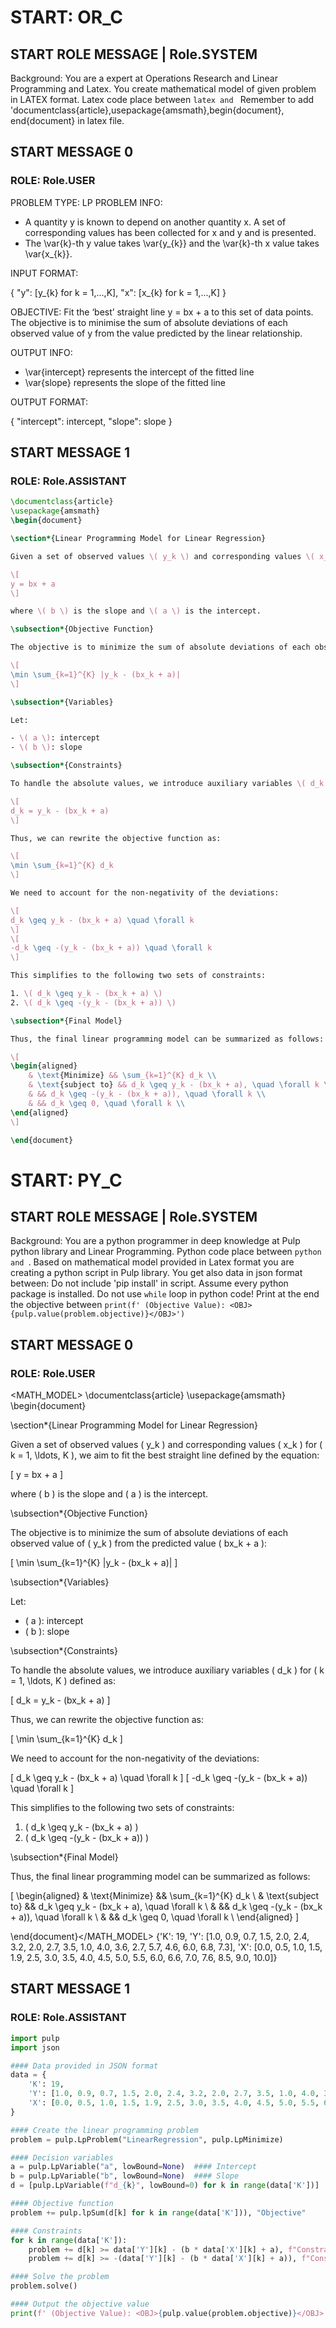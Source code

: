 # START: OR_C 
## START ROLE MESSAGE | Role.SYSTEM 
Background: You are a expert at Operations Research and Linear Programming and Latex. You create mathematical model of given problem in LATEX format. Latex code place between ```latex and ``` Remember to add 'documentclass{article},usepackage{amsmath},begin{document}, end{document} in latex file. 
## START MESSAGE 0 
### ROLE: Role.USER
<DESCRIPTION>
PROBLEM TYPE: LP
PROBLEM INFO:

- A quantity y is known to depend on another quantity x. A set of corresponding values has been collected for x and y and is presented.
- The \var{k}-th y value takes \var{y_{k}} and the \var{k}-th x value takes \var{x_{k}}.

INPUT FORMAT:

{
    "y": [y_{k} for k = 1,...,K],
    "x": [x_{k} for k = 1,...,K]
}


OBJECTIVE: Fit the ‘best’ straight line y = bx + a to this set of data points. The objective is to minimise the sum of absolute deviations of each observed value of y from the value predicted by the linear relationship.

OUTPUT INFO:

- \var{intercept} represents the intercept of the fitted line
- \var{slope} represents the slope of the fitted line

OUTPUT FORMAT:

{
    "intercept": intercept,
    "slope": slope
}
</DESCRIPTION>


## START MESSAGE 1 
### ROLE: Role.ASSISTANT
```latex
\documentclass{article}
\usepackage{amsmath}
\begin{document}

\section*{Linear Programming Model for Linear Regression}

Given a set of observed values \( y_k \) and corresponding values \( x_k \) for \( k = 1, \ldots, K \), we aim to fit the best straight line defined by the equation:

\[
y = bx + a
\]

where \( b \) is the slope and \( a \) is the intercept.

\subsection*{Objective Function}

The objective is to minimize the sum of absolute deviations of each observed value of \( y_k \) from the predicted value \( bx_k + a \):

\[
\min \sum_{k=1}^{K} |y_k - (bx_k + a)|
\]

\subsection*{Variables}

Let:

- \( a \): intercept
- \( b \): slope

\subsection*{Constraints}

To handle the absolute values, we introduce auxiliary variables \( d_k \) for \( k = 1, \ldots, K \) defined as:

\[
d_k = y_k - (bx_k + a)
\]

Thus, we can rewrite the objective function as:

\[
\min \sum_{k=1}^{K} d_k
\]

We need to account for the non-negativity of the deviations:

\[
d_k \geq y_k - (bx_k + a) \quad \forall k
\]
\[
-d_k \geq -(y_k - (bx_k + a)) \quad \forall k
\]

This simplifies to the following two sets of constraints:

1. \( d_k \geq y_k - (bx_k + a) \)
2. \( d_k \geq -(y_k - (bx_k + a)) \)

\subsection*{Final Model}

Thus, the final linear programming model can be summarized as follows:

\[
\begin{aligned}
    & \text{Minimize} && \sum_{k=1}^{K} d_k \\
    & \text{subject to} && d_k \geq y_k - (bx_k + a), \quad \forall k \\
    & && d_k \geq -(y_k - (bx_k + a)), \quad \forall k \\
    & && d_k \geq 0, \quad \forall k \\
\end{aligned}
\]

\end{document}
```

# START: PY_C 
## START ROLE MESSAGE | Role.SYSTEM 
Background: You are a python programmer in deep knowledge at Pulp python library and Linear Programming. Python code place between ```python and ```. Based on mathematical model provided in Latex format you are creating a python script in Pulp library. You get also data in json format between: <DATA></DATA> Do not include 'pip install' in script. Assume every python package is installed. Do not use `while` loop in python code! Print at the end the objective between <OBJ></OBJ> `print(f' (Objective Value): <OBJ>{pulp.value(problem.objective)}</OBJ>')` 
## START MESSAGE 0 
### ROLE: Role.USER
<MATH_MODEL>
\documentclass{article}
\usepackage{amsmath}
\begin{document}

\section*{Linear Programming Model for Linear Regression}

Given a set of observed values \( y_k \) and corresponding values \( x_k \) for \( k = 1, \ldots, K \), we aim to fit the best straight line defined by the equation:

\[
y = bx + a
\]

where \( b \) is the slope and \( a \) is the intercept.

\subsection*{Objective Function}

The objective is to minimize the sum of absolute deviations of each observed value of \( y_k \) from the predicted value \( bx_k + a \):

\[
\min \sum_{k=1}^{K} |y_k - (bx_k + a)|
\]

\subsection*{Variables}

Let:

- \( a \): intercept
- \( b \): slope

\subsection*{Constraints}

To handle the absolute values, we introduce auxiliary variables \( d_k \) for \( k = 1, \ldots, K \) defined as:

\[
d_k = y_k - (bx_k + a)
\]

Thus, we can rewrite the objective function as:

\[
\min \sum_{k=1}^{K} d_k
\]

We need to account for the non-negativity of the deviations:

\[
d_k \geq y_k - (bx_k + a) \quad \forall k
\]
\[
-d_k \geq -(y_k - (bx_k + a)) \quad \forall k
\]

This simplifies to the following two sets of constraints:

1. \( d_k \geq y_k - (bx_k + a) \)
2. \( d_k \geq -(y_k - (bx_k + a)) \)

\subsection*{Final Model}

Thus, the final linear programming model can be summarized as follows:

\[
\begin{aligned}
    & \text{Minimize} && \sum_{k=1}^{K} d_k \\
    & \text{subject to} && d_k \geq y_k - (bx_k + a), \quad \forall k \\
    & && d_k \geq -(y_k - (bx_k + a)), \quad \forall k \\
    & && d_k \geq 0, \quad \forall k \\
\end{aligned}
\]

\end{document}</MATH_MODEL>
<DATA>
{'K': 19, 'Y': [1.0, 0.9, 0.7, 1.5, 2.0, 2.4, 3.2, 2.0, 2.7, 3.5, 1.0, 4.0, 3.6, 2.7, 5.7, 4.6, 6.0, 6.8, 7.3], 'X': [0.0, 0.5, 1.0, 1.5, 1.9, 2.5, 3.0, 3.5, 4.0, 4.5, 5.0, 5.5, 6.0, 6.6, 7.0, 7.6, 8.5, 9.0, 10.0]}</DATA>


## START MESSAGE 1 
### ROLE: Role.ASSISTANT
```python
import pulp
import json

#### Data provided in JSON format
data = {
    'K': 19,
    'Y': [1.0, 0.9, 0.7, 1.5, 2.0, 2.4, 3.2, 2.0, 2.7, 3.5, 1.0, 4.0, 3.6, 2.7, 5.7, 4.6, 6.0, 6.8, 7.3],
    'X': [0.0, 0.5, 1.0, 1.5, 1.9, 2.5, 3.0, 3.5, 4.0, 4.5, 5.0, 5.5, 6.0, 6.6, 7.0, 7.6, 8.5, 9.0, 10.0]
}

#### Create the linear programming problem
problem = pulp.LpProblem("LinearRegression", pulp.LpMinimize)

#### Decision variables
a = pulp.LpVariable("a", lowBound=None)  #### Intercept
b = pulp.LpVariable("b", lowBound=None)  #### Slope
d = [pulp.LpVariable(f"d_{k}", lowBound=0) for k in range(data['K'])]  #### Deviations

#### Objective function
problem += pulp.lpSum(d[k] for k in range(data['K'])), "Objective"

#### Constraints
for k in range(data['K']):
    problem += d[k] >= data['Y'][k] - (b * data['X'][k] + a), f"Constraint_Pos_{k+1}"
    problem += d[k] >= -(data['Y'][k] - (b * data['X'][k] + a)), f"Constraint_Neg_{k+1}"

#### Solve the problem
problem.solve()

#### Output the objective value
print(f' (Objective Value): <OBJ>{pulp.value(problem.objective)}</OBJ>')
```


